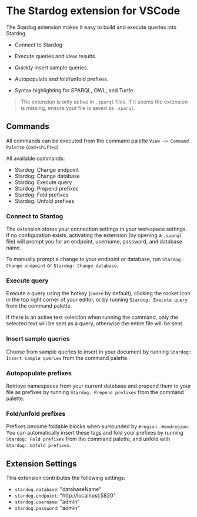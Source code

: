 # The Stardog extension for VSCode

The Stardog extension makes it easy to build and execute queries into Stardog.

* Connect to Stardog

* Execute queries and view results.

* Quickly insert sample queries.

* Autopopulate and fold/unfold prefixes.

* Syntax highlighting for SPARQL, OWL, and Turtle.

>The extension is only active in `.sparql` files. If it seems the extension
is missing, ensure your file is saved as `.sparql`.

## Commands

All commands can be executed from the command palette
`View -> Command Palette` (`cmd+shift+p`)

All available commands:

* Stardog: Change endpoint
* Stardog: Change database
* Stardog: Execute query
* Stardog: Prepend prefixes
* Stardog: Fold prefixes
* Stardog: Unfold prefixes

### Connect to Stardog

The extension stores your connection settings in your workspace settings. If no configuration
exists, activating the extension (by opening a `.sparql` file) will prompt you for
an endpoint, username, password, and database name.

To manually prompt a change to your endpoint or database, run `Stardog: Change endpoint`
or `Stardog: Change database`.

### Execute query

Execute a query using the hotkey (`cmd+e` by default), clicking the rocket icon in
the top right corner of your editor, or by running `Stardog: Execute query` from
the command palette.

If there is an active text selection when running the command, only the selected
text will be sent as a query, otherwise the entire file will be sent.

### Insert sample queries

Choose from sample queries to insert in your document by running
`Stardog: Insert sample queries` from the command palette.

### Autopopulate prefixes

Retrieve namespaces from your current database and prepend them to your
file as prefixes by running `Stardog: Prepend prefixes` from the command palette.

### Fold/unfold prefixes

Prefixes become foldable blocks when surrounded by `#region`...`#endregion`. You
can automatically insert these tags and fold your prefixes by running
`Stardog: Fold prefixes` from the command palette, and unfold with
`Stardog: Unfold prefixes`.

## Extension Settings

This extension contributes the following settings:

* `stardog.database`: "databaseName"
* `stardog.endpoint`: "http://localhost:5820"
* `stardog.username`: "admin"
* `stardog.password`: "admin"